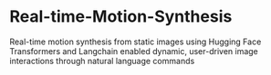 # Real-time-Motion-Synthesis
Real-time motion synthesis from static images using Hugging Face Transformers and Langchain enabled dynamic, user-driven image interactions through natural language commands
